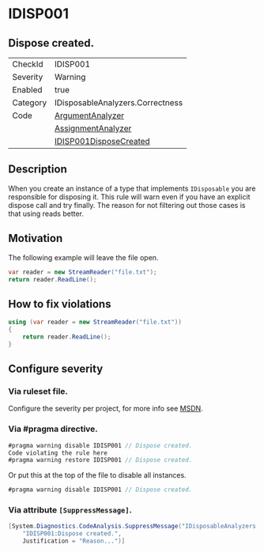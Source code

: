# IDISP001
## Dispose created.

<!-- start generated table -->
<table>
  <tr>
    <td>CheckId</td>
    <td>IDISP001</td>
  </tr>
  <tr>
    <td>Severity</td>
    <td>Warning</td>
  </tr>
  <tr>
    <td>Enabled</td>
    <td>true</td>
  </tr>
  <tr>
    <td>Category</td>
    <td>IDisposableAnalyzers.Correctness</td>
  </tr>
  <tr>
    <td>Code</td>
     <td><a href="https://github.com/DotNetAnalyzers/IDisposableAnalyzers/blob/master/IDisposableAnalyzers/NodeAnalyzers/ArgumentAnalyzer.cs">ArgumentAnalyzer</a></td>
  </tr>
  <tr>
    <td></td>
     <td><a href="https://github.com/DotNetAnalyzers/IDisposableAnalyzers/blob/master/IDisposableAnalyzers/NodeAnalyzers/AssignmentAnalyzer.cs">AssignmentAnalyzer</a></td>
  </tr>
  <tr>
    <td></td>
     <td><a href="https://github.com/DotNetAnalyzers/IDisposableAnalyzers/blob/master/IDisposableAnalyzers/IDISP001DisposeCreated.cs">IDISP001DisposeCreated</a></td>
  </tr>
</table>
<!-- end generated table -->

## Description

When you create an instance of a type that implements `IDisposable` you are responsible for disposing it.
This rule will warn even if you have an explicit dispose call and try finally.
The reason for not filtering out those cases is that using reads better.

## Motivation

The following example will leave the file open.
```c#
var reader = new StreamReader("file.txt");
return reader.ReadLine();
```

## How to fix violations

```c#
using (var reader = new StreamReader("file.txt"))
{
    return reader.ReadLine();
}
```

<!-- start generated config severity -->
## Configure severity

### Via ruleset file.

Configure the severity per project, for more info see [MSDN](https://msdn.microsoft.com/en-us/library/dd264949.aspx).

### Via #pragma directive.
```C#
#pragma warning disable IDISP001 // Dispose created.
Code violating the rule here
#pragma warning restore IDISP001 // Dispose created.
```

Or put this at the top of the file to disable all instances.
```C#
#pragma warning disable IDISP001 // Dispose created.
```

### Via attribute `[SuppressMessage]`.

```C#
[System.Diagnostics.CodeAnalysis.SuppressMessage("IDisposableAnalyzers.Correctness", 
    "IDISP001:Dispose created.", 
    Justification = "Reason...")]
```
<!-- end generated config severity -->